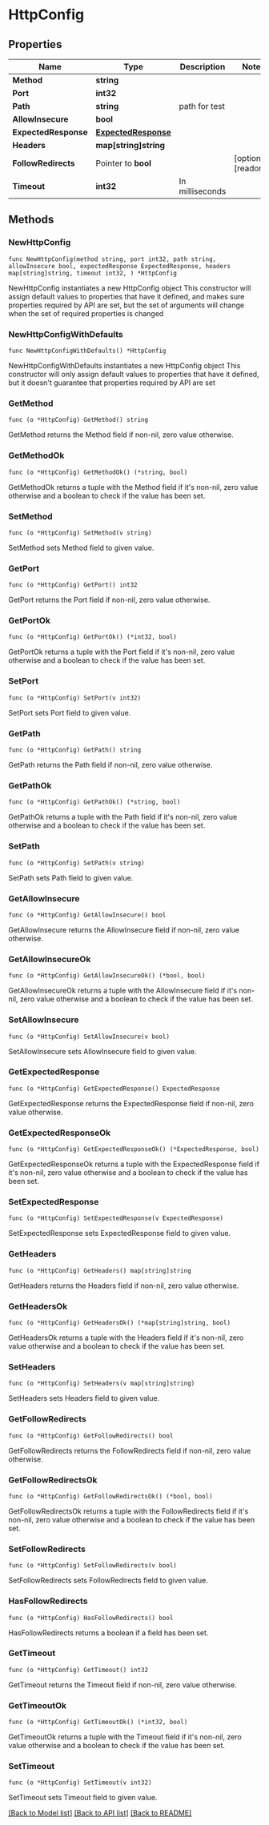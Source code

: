 # HttpConfig

## Properties

Name | Type | Description | Notes
------------ | ------------- | ------------- | -------------
**Method** | **string** |  | 
**Port** | **int32** |  | 
**Path** | **string** | path for test | 
**AllowInsecure** | **bool** |  | 
**ExpectedResponse** | [**ExpectedResponse**](ExpectedResponse.md) |  | 
**Headers** | **map[string]string** |  | 
**FollowRedirects** | Pointer to **bool** |  | [optional] [readonly] 
**Timeout** | **int32** | In milliseconds | 

## Methods

### NewHttpConfig

`func NewHttpConfig(method string, port int32, path string, allowInsecure bool, expectedResponse ExpectedResponse, headers map[string]string, timeout int32, ) *HttpConfig`

NewHttpConfig instantiates a new HttpConfig object
This constructor will assign default values to properties that have it defined,
and makes sure properties required by API are set, but the set of arguments
will change when the set of required properties is changed

### NewHttpConfigWithDefaults

`func NewHttpConfigWithDefaults() *HttpConfig`

NewHttpConfigWithDefaults instantiates a new HttpConfig object
This constructor will only assign default values to properties that have it defined,
but it doesn't guarantee that properties required by API are set

### GetMethod

`func (o *HttpConfig) GetMethod() string`

GetMethod returns the Method field if non-nil, zero value otherwise.

### GetMethodOk

`func (o *HttpConfig) GetMethodOk() (*string, bool)`

GetMethodOk returns a tuple with the Method field if it's non-nil, zero value otherwise
and a boolean to check if the value has been set.

### SetMethod

`func (o *HttpConfig) SetMethod(v string)`

SetMethod sets Method field to given value.


### GetPort

`func (o *HttpConfig) GetPort() int32`

GetPort returns the Port field if non-nil, zero value otherwise.

### GetPortOk

`func (o *HttpConfig) GetPortOk() (*int32, bool)`

GetPortOk returns a tuple with the Port field if it's non-nil, zero value otherwise
and a boolean to check if the value has been set.

### SetPort

`func (o *HttpConfig) SetPort(v int32)`

SetPort sets Port field to given value.


### GetPath

`func (o *HttpConfig) GetPath() string`

GetPath returns the Path field if non-nil, zero value otherwise.

### GetPathOk

`func (o *HttpConfig) GetPathOk() (*string, bool)`

GetPathOk returns a tuple with the Path field if it's non-nil, zero value otherwise
and a boolean to check if the value has been set.

### SetPath

`func (o *HttpConfig) SetPath(v string)`

SetPath sets Path field to given value.


### GetAllowInsecure

`func (o *HttpConfig) GetAllowInsecure() bool`

GetAllowInsecure returns the AllowInsecure field if non-nil, zero value otherwise.

### GetAllowInsecureOk

`func (o *HttpConfig) GetAllowInsecureOk() (*bool, bool)`

GetAllowInsecureOk returns a tuple with the AllowInsecure field if it's non-nil, zero value otherwise
and a boolean to check if the value has been set.

### SetAllowInsecure

`func (o *HttpConfig) SetAllowInsecure(v bool)`

SetAllowInsecure sets AllowInsecure field to given value.


### GetExpectedResponse

`func (o *HttpConfig) GetExpectedResponse() ExpectedResponse`

GetExpectedResponse returns the ExpectedResponse field if non-nil, zero value otherwise.

### GetExpectedResponseOk

`func (o *HttpConfig) GetExpectedResponseOk() (*ExpectedResponse, bool)`

GetExpectedResponseOk returns a tuple with the ExpectedResponse field if it's non-nil, zero value otherwise
and a boolean to check if the value has been set.

### SetExpectedResponse

`func (o *HttpConfig) SetExpectedResponse(v ExpectedResponse)`

SetExpectedResponse sets ExpectedResponse field to given value.


### GetHeaders

`func (o *HttpConfig) GetHeaders() map[string]string`

GetHeaders returns the Headers field if non-nil, zero value otherwise.

### GetHeadersOk

`func (o *HttpConfig) GetHeadersOk() (*map[string]string, bool)`

GetHeadersOk returns a tuple with the Headers field if it's non-nil, zero value otherwise
and a boolean to check if the value has been set.

### SetHeaders

`func (o *HttpConfig) SetHeaders(v map[string]string)`

SetHeaders sets Headers field to given value.


### GetFollowRedirects

`func (o *HttpConfig) GetFollowRedirects() bool`

GetFollowRedirects returns the FollowRedirects field if non-nil, zero value otherwise.

### GetFollowRedirectsOk

`func (o *HttpConfig) GetFollowRedirectsOk() (*bool, bool)`

GetFollowRedirectsOk returns a tuple with the FollowRedirects field if it's non-nil, zero value otherwise
and a boolean to check if the value has been set.

### SetFollowRedirects

`func (o *HttpConfig) SetFollowRedirects(v bool)`

SetFollowRedirects sets FollowRedirects field to given value.

### HasFollowRedirects

`func (o *HttpConfig) HasFollowRedirects() bool`

HasFollowRedirects returns a boolean if a field has been set.

### GetTimeout

`func (o *HttpConfig) GetTimeout() int32`

GetTimeout returns the Timeout field if non-nil, zero value otherwise.

### GetTimeoutOk

`func (o *HttpConfig) GetTimeoutOk() (*int32, bool)`

GetTimeoutOk returns a tuple with the Timeout field if it's non-nil, zero value otherwise
and a boolean to check if the value has been set.

### SetTimeout

`func (o *HttpConfig) SetTimeout(v int32)`

SetTimeout sets Timeout field to given value.



[[Back to Model list]](../README.md#documentation-for-models) [[Back to API list]](../README.md#documentation-for-api-endpoints) [[Back to README]](../README.md)


